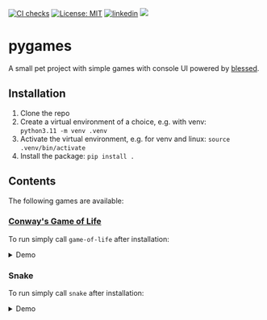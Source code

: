 [![CI checks](https://github.com/viktorvorobev/pygames/actions/workflows/ci-checks.yaml/badge.svg)](https://github.com/viktorvorobev/pygames/actions/workflows/ci-checks.yaml)
[![License: MIT](https://img.shields.io/badge/License-MIT-yellow.svg)](https://opensource.org/licenses/MIT)
[![linkedin](https://img.shields.io/badge/LinkedIn-0077B5?&logo=linkedin&logoColor=white)](https://www.linkedin.com/in/mr-viktor-vorobev/)
[![](https://img.shields.io/badge/My%20CV-00A98F?logo=googledrive&logoColor=white)](https://drive.google.com/file/d/1e45Z14JU7wt4H0zuaQfNd0Xz4Yu0q1h-/view?usp=share_link)

# pygames

A small pet project with simple games with console UI powered by [blessed](https://github.com/jquast/blessed).

## Installation

1. Clone the repo
2. Create a virtual environment of a choice, e.g. with venv:  
   `python3.11 -m venv .venv`
3. Activate the virtual environment, e.g. for venv and linux:
   `source .venv/bin/activate`
4. Install the package:
   `pip install .`

## Contents

The following games are available:

### [Conway's Game of Life](https://en.wikipedia.org/wiki/Conway%27s_Game_of_Life)

To run simply call `game-of-life` after installation:

<details>

<summary>Demo</summary>

![game-of-life.gif](https://github.com/viktorvorobev/pygames/blob/main/static/game_of_life.gif)

</details>

### Snake

To run simply call `snake` after installation:

<details>

<summary>Demo</summary>

![game-of-life.gif](https://github.com/viktorvorobev/pygames/blob/main/static/snake.gif)

</details>
